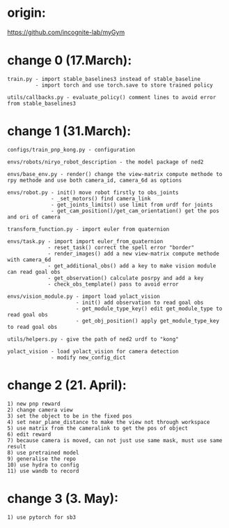 # origin:
https://github.com/incognite-lab/myGym

# change 0 (17.March):
    
    train.py - import stable_baselines3 instead of stable_baseline             
             - import torch and use torch.save to store trained policy
    
    utils/callbacks.py - evaluate_policy() comment lines to avoid error from stable_baselines3

# change 1 (31.March):
    
    configs/train_pnp_kong.py - configuration
    
    envs/robots/niryo_robot_description - the model package of ned2
    
    envs/base_env.py - render() change the view-matrix compute methode to rpy methode and use both camera_id, camera_6d as options
    
    envs/robot.py - init() move robot firstly to obs_joints                    
                  - _set_motors() find camera_link                  
                  - get_joints_limits() use limit from urdf for joints                  
                  - get_cam_position()/get_cam_orientation() get the pos and ori of camera
    
    transform_function.py - import euler from quaternion
    
    envs/task.py - import import euler_from_quaternion                 
                 - reset_task() correct the spell error "border"                 
                 - render_images() add a new view-matrix compute methode with camera_6d                 
                 - get_additional_obs() add a key to make vision module can read goal obs                 
                 - get_observation() calculate posrpy and add a key                 
                 - check_obs_template() pass to avoid error
    
    envs/vision_module.py - import load yolact_vision
                          - init() add observation to read goal obs
                          - get_module_type_key() edit get_module_type to read goal obs
                          - get_obj_position() apply get_module_type_key to read goal obs
    
    utils/helpers.py - give the path of ned2 urdf to "kong"
    
    yolact_vision - load yolact_vision for camera detection
                  - modify new_config_dict

# change 2 (21. April):
    1) new pnp reward
    2) change camera view
    3) set the object to be in the fixed pos
    4) set near_plane_distance to make the view not through workspace
    5) use matrix from the cameralink to get the pos of object
    6) edit reward
    7) because camera is moved, can not just use same mask, must use same result
    8) use pretrained model
    9) generalise the repo
    10) use hydra to config
    11) use wandb to record

# change 3 (3. May):
    1) use pytorch for sb3